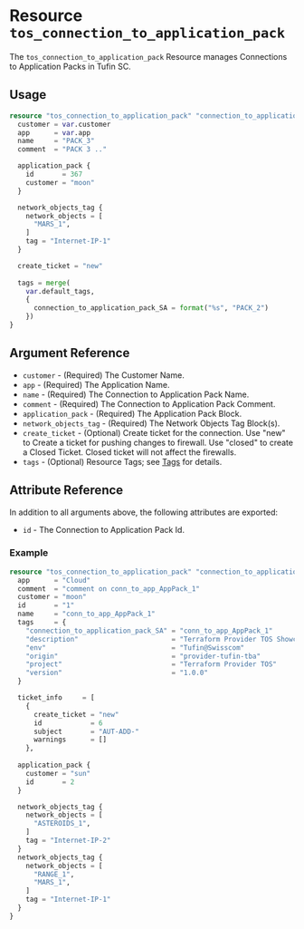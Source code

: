 # Resource `tos_connection_to_application_pack`

The `tos_connection_to_application_pack` Resource manages Connections to Application Packs in Tufin SC.

## Usage

```terraform
resource "tos_connection_to_application_pack" "connection_to_application_pack1" {
  customer = var.customer
  app      = var.app
  name     = "PACK_3"
  comment  = "PACK 3 .."

  application_pack {
    id       = 367
    customer = "moon"
  }

  network_objects_tag {
    network_objects = [
      "MARS_1",
    ]
    tag = "Internet-IP-1"
  }

  create_ticket = "new"
  
  tags = merge(
    var.default_tags,
    {
      connection_to_application_pack_SA = format("%s", "PACK_2")
    })
}
```

## Argument Reference

* `customer` - (Required) The Customer Name.
* `app` - (Required) The Application Name.
* `name` - (Required) The Connection to Application Pack Name.
* `comment` - (Required) The Connection to Application Pack Comment.
* `application_pack` - (Required) The Application Pack Block.
* `network_objects_tag` - (Required) The Network Objects Tag Block(s).
* `create_ticket` - (Optional) Create ticket for the connection. Use "new" to Create a ticket for pushing changes to firewall. Use "closed" to create a Closed Ticket. Closed ticket will not affect the firewalls.
* `tags` - (Optional) Resource Tags; see [Tags](../guides/121_tags.md) for details.

## Attribute Reference

In addition to all arguments above, the following attributes are exported:

* `id` - The Connection to Application Pack Id.

### Example

```terraform
resource "tos_connection_to_application_pack" "connection_to_application_pack1" {
  app      = "Cloud"
  comment  = "comment on conn_to_app_AppPack_1"
  customer = "moon"
  id       = "1"
  name     = "conn_to_app_AppPack_1"
  tags     = {
    "connection_to_application_pack_SA" = "conn_to_app_AppPack_1"
    "description"                       = "Terraform Provider TOS Showcase Connection to Application Packs"
    "env"                               = "Tufin@Swisscom"
    "origin"                            = "provider-tufin-tba"
    "project"                           = "Terraform Provider TOS"
    "version"                           = "1.0.0"
  }

  ticket_info     = [
    {
      create_ticket = "new"
      id            = 6
      subject       = "AUT-ADD-"
      warnings      = []
    },
    
  application_pack {
    customer = "sun"
    id       = 2
  }

  network_objects_tag {
    network_objects = [
      "ASTEROIDS_1",
    ]
    tag = "Internet-IP-2"
  }
  network_objects_tag {
    network_objects = [
      "RANGE_1",
      "MARS_1",
    ]
    tag = "Internet-IP-1"
  }
}
```